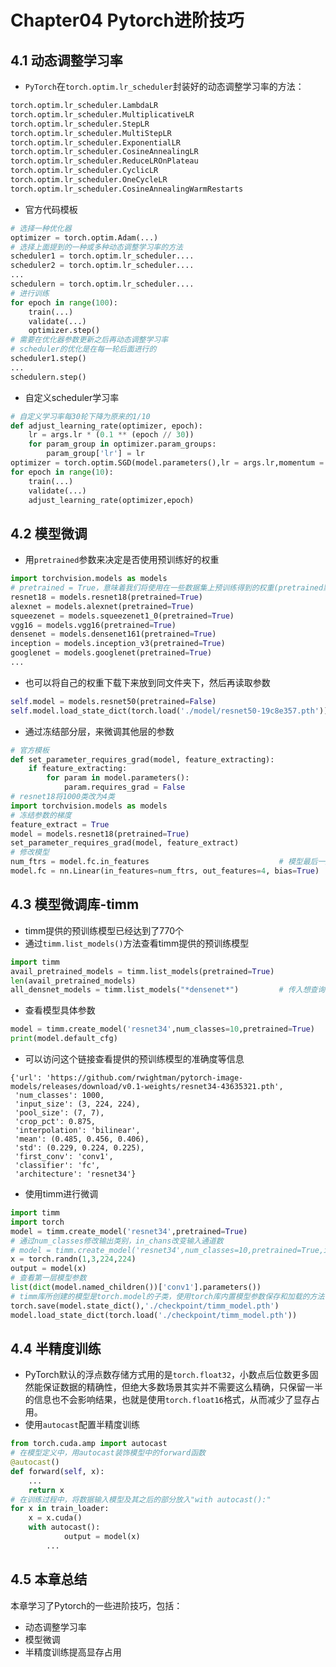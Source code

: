 # Chapter04 Pytorch进阶技巧
## 4.1 动态调整学习率
- `PyTorch`在`torch.optim.lr_scheduler`封装好的动态调整学习率的方法：
```python
torch.optim.lr_scheduler.LambdaLR
torch.optim.lr_scheduler.MultiplicativeLR
torch.optim.lr_scheduler.StepLR
torch.optim.lr_scheduler.MultiStepLR
torch.optim.lr_scheduler.ExponentialLR
torch.optim.lr_scheduler.CosineAnnealingLR
torch.optim.lr_scheduler.ReduceLROnPlateau
torch.optim.lr_scheduler.CyclicLR
torch.optim.lr_scheduler.OneCycleLR
torch.optim.lr_scheduler.CosineAnnealingWarmRestarts
```
- 官方代码模板
```python
# 选择一种优化器
optimizer = torch.optim.Adam(...) 
# 选择上面提到的一种或多种动态调整学习率的方法
scheduler1 = torch.optim.lr_scheduler.... 
scheduler2 = torch.optim.lr_scheduler....
...
schedulern = torch.optim.lr_scheduler....
# 进行训练
for epoch in range(100):
    train(...)
    validate(...)
    optimizer.step()
# 需要在优化器参数更新之后再动态调整学习率
# scheduler的优化是在每一轮后面进行的
scheduler1.step() 
...
schedulern.step()
```
- 自定义scheduler学习率
```python
# 自定义学习率每30轮下降为原来的1/10
def adjust_learning_rate(optimizer, epoch):
    lr = args.lr * (0.1 ** (epoch // 30))
    for param_group in optimizer.param_groups:
        param_group['lr'] = lr
optimizer = torch.optim.SGD(model.parameters(),lr = args.lr,momentum = 0.9)
for epoch in range(10):
    train(...)
    validate(...)
    adjust_learning_rate(optimizer,epoch)
```
## 4.2 模型微调
- 用`pretrained`参数来决定是否使用预训练好的权重
```python
import torchvision.models as models
# pretrained = True，意味着我们将使用在一些数据集上预训练得到的权重(pretrained默认为False)
resnet18 = models.resnet18(pretrained=True)
alexnet = models.alexnet(pretrained=True)
squeezenet = models.squeezenet1_0(pretrained=True)
vgg16 = models.vgg16(pretrained=True)
densenet = models.densenet161(pretrained=True)
inception = models.inception_v3(pretrained=True)
googlenet = models.googlenet(pretrained=True)
...
```
- 也可以将自己的权重下载下来放到同文件夹下，然后再读取参数
```python
self.model = models.resnet50(pretrained=False)
self.model.load_state_dict(torch.load('./model/resnet50-19c8e357.pth'))
```
- 通过冻结部分层，来微调其他层的参数
```python
# 官方模板
def set_parameter_requires_grad(model, feature_extracting):
    if feature_extracting:
        for param in model.parameters():
            param.requires_grad = False
# resnet18将1000类改为4类
import torchvision.models as models
# 冻结参数的梯度
feature_extract = True
model = models.resnet18(pretrained=True)
set_parameter_requires_grad(model, feature_extract)
# 修改模型
num_ftrs = model.fc.in_features                             # 模型最后一层fc层in_features参数
model.fc = nn.Linear(in_features=num_ftrs, out_features=4, bias=True)
```
## 4.3 模型微调库-timm
- timm提供的预训练模型已经达到了770个
- 通过`timm.list_models()`方法查看timm提供的预训练模型
```python
import timm
avail_pretrained_models = timm.list_models(pretrained=True)
len(avail_pretrained_models)
all_densnet_models = timm.list_models("*densenet*")         # 传入想查询的模型名称（模糊查询）
```
- 查看模型具体参数
```python
model = timm.create_model('resnet34',num_classes=10,pretrained=True)
print(model.default_cfg)
```
- 可以访问这个链接查看提供的预训练模型的准确度等信息
```markup
{'url': 'https://github.com/rwightman/pytorch-image-models/releases/download/v0.1-weights/resnet34-43635321.pth',
 'num_classes': 1000,
 'input_size': (3, 224, 224),
 'pool_size': (7, 7),
 'crop_pct': 0.875,
 'interpolation': 'bilinear',
 'mean': (0.485, 0.456, 0.406),
 'std': (0.229, 0.224, 0.225),
 'first_conv': 'conv1',
 'classifier': 'fc',
 'architecture': 'resnet34'}
```
- 使用timm进行微调
```python
import timm
import torch
model = timm.create_model('resnet34',pretrained=True)
# 通过num_classes修改输出类别，in_chans改变输入通道数
# model = timm.create_model('resnet34',num_classes=10,pretrained=True,in_chans=1)
x = torch.randn(1,3,224,224)
output = model(x)
# 查看第一层模型参数
list(dict(model.named_children())['conv1'].parameters())
# timm库所创建的模型是torch.model的子类，使用torch库内置模型参数保存和加载的方法
torch.save(model.state_dict(),'./checkpoint/timm_model.pth')
model.load_state_dict(torch.load('./checkpoint/timm_model.pth'))
```
## 4.4 半精度训练
- PyTorch默认的浮点数存储方式用的是`torch.float32`，小数点后位数更多固然能保证数据的精确性，但绝大多数场景其实并不需要这么精确，只保留一半的信息也不会影响结果，也就是使用`torch.float16`格式，从而减少了显存占用。
- 使用`autocast`配置半精度训练
```python
from torch.cuda.amp import autocast
# 在模型定义中，用autocast装饰模型中的forward函数
@autocast()   
def forward(self, x):
    ...
    return x
# 在训练过程中，将数据输入模型及其之后的部分放入"with autocast():"
for x in train_loader:
	x = x.cuda()
	with autocast():
            output = model(x)
        ...
```
## 4.5 本章总结
本章学习了Pytorch的一些进阶技巧，包括：
- 动态调整学习率
- 模型微调
- 半精度训练提高显存占用